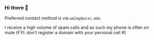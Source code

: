### Hi there 👋

Preferred contact method is via ```walmy@ucsc.edu```

I receive a high volume of spam calls and as such my phone is often on mute
(FYI: don't register a domain with your personal cell #)

<!--
**WTAlmy/wtalmy** is a ✨ _special_ ✨ repository because its `README.md` (this file) appears on your GitHub profile.

Here are some ideas to get you started:

- 🔭 I’m currently working on ...
- 🌱 I’m currently learning ...
- 👯 I’m looking to collaborate on ...
- 🤔 I’m looking for help with ...
- 💬 Ask me about ...
- 📫 How to reach me: ...
- 😄 Pronouns: ...
- ⚡ Fun fact: ...
-->
